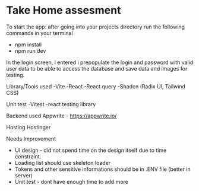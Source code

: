 # Take Home assesment

To start the app: after going into your projects directory run the following commands in your terminal

- npm install
- npm run dev

In the login screen, i entered i prepopulate the login and password with valid user data to be able to access the database and save data and images for testing.

Library/Tools used
-Vite
-React
-React query
-Shadcn (Radix UI, Tailwind CSS)

Unit test
-Vitest
-react testing library

Backend used
Appwrite - https://appwrite.io/

Hosting
Hostinger

Needs Improvement

- UI design - did not spend time on the design itself due to time constraint.
- Loading list should use skeleton loader
- Tokens and other sensitive informations should be in .ENV file (better in server)
- Unit test - dont have enough time to add more

